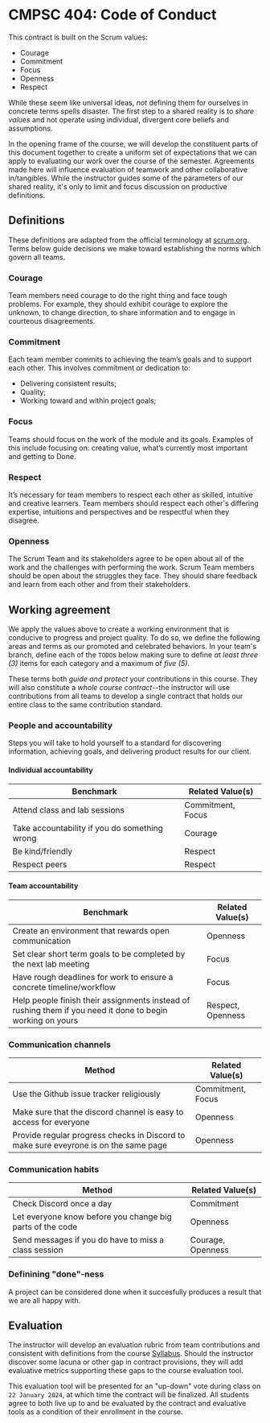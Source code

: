 # CMPSC 404: Code of Conduct

This contract is built on the Scrum values:

* Courage
* Commitment
* Focus
* Openness
* Respect

While these seem like universal ideas, _not_ defining them for ourselves in concrete terms spells disaster. The first step to a shared reality is
to _share values_ and not operate using individual, divergent core beliefs and assumptions.

In the opening frame of the course, we will develop the constituent parts of this document together to create a uniform set of expectations that
we can apply to evaluating our work over the course of the semester. Agreements made here will influence evaluation of teamwork and other 
collaborative in/tangibles. While the instructor guides some of the parameters of our shared reality, it's only to limit and focus discussion
on productive definitions.

## Definitions

These definitions are adapted from the official terminology at [scrum.org](https://scrum.org). Terms below guide decisions we make toward establishing
the norms which govern all teams.

### Courage

Team members need courage to do the right thing and face tough problems. For example, they should exhibit courage to explore the unknown, 
to change direction, to share information and to engage in courteous disagreements.

### Commitment

Each team member commits to achieving the team’s goals and to support each other. This involves commitment or dedication to:

* Delivering consistent results; 
* Quality;
* Working toward and within project goals; 

### Focus

Teams should focus on the work of the module and its goals. Examples of this include focusing on: creating value, what’s currently most 
important and getting to Done.

### Respect

It’s necessary for team members to respect each other as skilled, intuitive and creative learners. Team members should respect each other's 
differing expertise, intuitions and perspectives and be respectful when they disagree.

### Openness

The Scrum Team and its stakeholders agree to be open about all of the work and the challenges with performing the work. Scrum Team members 
should be open about the struggles they face. They should share feedback and learn from each other and from their stakeholders.

## Working agreement

We apply the values above to create a working environment that is conducive to progress and project quality. To do so, we define the following
areas and terms as our promoted and celebrated behaviors. In your team's branch, define each of the `TODO`s below making sure to define _at least
three (3)_ items for each category and a maximum of _five (5)_.

These terms both _guide and protect_ your contributions in this course. They will also constitute a _whole course contract_--the instructor will
use contributions from all teams to develop a single contract that holds our entire class to the same contribution standard.

### People and accountability

Steps you will take to hold yourself to a standard for discovering information, achieving goals, and delivering product results for our client.

#### Individual accountability

|Benchmark |Related Value(s) |
|----------|-----------------|
|Attend class and lab sessions    |Commitment, Focus           |
|Take accountability if you do something wrong    |Courage           |
|Be kind/friendly    |Respect           |
|Respect peers    |Respect           |

#### Team accountability

|Benchmark |Related Value(s) |
|----------|-----------------|
|Create an environment that rewards open communication   |Openness           |
|Set clear short term goals to be completed by the next lab meeting   |Focus          |
|Have rough deadlines for work to ensure a concrete timeline/workflow  |Focus           |
|Help people finish their assignments instead of rushing them if you need it done to begin working on yours  |Respect, Openness           |

### Communication channels 

|Method    |Related Value(s) |
|----------|-----------------|
|Use the Github issue tracker religiously    |Commitment, Focus           |
|Make sure that the discord channel is easy to access for everyone    |Openness           |
|Provide regular progress checks in Discord to make sure eveyrone is on the same page |Openness   |

### Communication habits 

|Method    |Related Value(s) |
|----------|-----------------|
|Check Discord once a day    |Commitment           |
|Let everyone know before you change big parts of the code   |Openness           |
|Send messages if you do have to miss a class session    |Courage, Openness           |


### Definining "done"-ness

A project can be considered done when it succesfully produces a result that we are all happy with.

## Evaluation

The instructor will develop an evaluation rubric from team contributions and consistent with definitions from the course
[Syllabus](README.md). Should the instructor discover some lacuna or other gap in contract provisions, they will add evaluative
metrics supporting these gaps to the course evaluation tool.

This evaluation tool will be presented for an "up-down" vote during class on `22 January 2024`, at which time the contract will
be finalized. All students agree to both live up to and be evaluated by the contract and evaluative tools as a condition of their
enrollment in the course.
